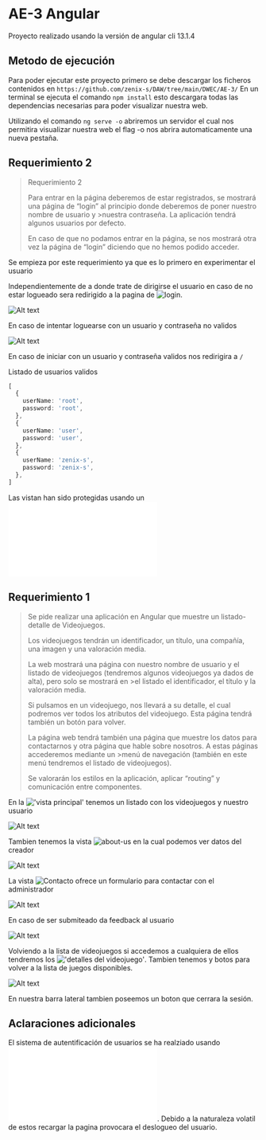 # AE-3 Angular

Proyecto realizado usando la versión de angular cli 13.1.4

## Metodo de ejecución

Para poder ejecutar este proyecto primero se debe descargar los ficheros contenidos en `https://github.com/zenix-s/DAW/tree/main/DWEC/AE-3/`
En un terminal se ejecuta el comando `npm install` esto descargara todas las dependencias necesarias para poder visualizar nuestra web.

Utilizando el comando `ng serve -o` abriremos un servidor el cual nos permitira visualizar nuestra web el flag -o nos abrira automaticamente una nueva pestaña.

## Requerimiento 2

> Requerimiento 2
>
> Para entrar en la página deberemos de estar registrados, se mostrará una página de “login” al principio donde deberemos de poner nuestro nombre de usuario y >nuestra contraseña. La aplicación tendrá algunos usuarios por defecto.
>
> En caso de que no podamos entrar en la página, se nos mostrará otra vez la página de “login” diciendo que no hemos podido acceder.

Se empieza por este requerimiento ya que es lo primero en experimentar el usuario

Independientemente de a donde trate de dirigirse el usuario en caso de no estar logueado sera redirigido a la pagina de ![login](src/app/autenticacion/login).

![Alt text](README/image.png)

En caso de intentar loguearse con un usuario y contraseña no validos

![Alt text](image2.png)

En caso de iniciar con un usuario y contraseña validos nos redirigira a `/`

Listado de usuarios validos

```ts
[
  {
    userName: 'root',
    password: 'root',
  },
  {
    userName: 'user',
    password: 'user',
  },
  {
    userName: 'zenix-s',
    password: 'zenix-s',
  },
]
```

Las vistan han sido protegidas usando un ![guard](src/app/guard/auth-loggin.guard.ts)

## Requerimiento 1

>Se pide realizar una aplicación en Angular que muestre un listado-detalle de Videojuegos.
>
>Los videojuegos tendrán un identificador, un título, una compañía, una imagen y una valoración media.
>
>La web mostrará una página con nuestro nombre de usuario y el listado de videojuegos (tendremos algunos videojuegos ya dados de alta), pero solo se mostrará en >el listado el identificador, el título y la valoración media.
>
>Si pulsamos en un videojuego, nos llevará a su detalle, el cual podremos ver todos los atributos del videojuego. Esta página tendrá también un botón para volver.
>
>La página web tendrá también una página que muestre los datos para contactarnos y otra página que hable sobre nosotros. A estas páginas accederemos mediante un >menú de navegación (también en este menú tendremos el listado de videojuegos).
>
>Se valorarán los estilos en la aplicación, aplicar “routing” y comunicación entre componentes.

En la !['vista principal'](src/app/videojuegos/listado) tenemos un listado con los videojuegos y nuestro usuario

![Alt text](README/image--2.png)

Tambien tenemos la vista ![about-us](src/app/aboutus) en la cual podemos ver datos del creador

![Alt text](README/image-1.png)

La vista ![Contacto](src/app/contacto) ofrece un formulario para contactar con el administrador

![Alt text](README/image-2.png)

En caso de ser submiteado da feedback al usuario

![Alt text](README/image-3.png)

Volviendo a la lista de videojuegos si accedemos a cualquiera de ellos tendremos los !['detalles del videojuego'](src/app/videojuegos/detalle).
Tambien tenemos y botos para volver a la lista de juegos disponibles.

![Alt text](README/image-4.png)

En nuestra barra lateral tambien poseemos un boton que cerrara la sesión.

## Aclaraciones adicionales

El sistema de autentificación de usuarios se ha realziado usando ![servicios](src/app/service/authentication.service.ts).
Debido a la naturaleza volatil de estos recargar la pagina provocara el deslogueo del usuario.
